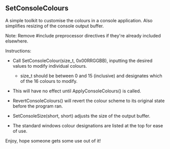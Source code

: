 SetConsoleColours
-----------------
A simple toolkit to customise the colours in a console application. Also simplifies resizing of the console output buffer.

Note: Remove #include preprocessor directives if they're already included elsewhere.


Instructions:
 - Call SetConsoleColour(size_t, 0x00RRGGBB), inputting the desired values to modify individual colours.
    - size_t should be between 0 and 15 (inclusive) and designates which of the 16 colours to modify.
 - This will have no effect until ApplyConsoleColours() is called.
 
 - RevertConsoleColours() will revert the colour scheme to its original state before the program ran.
 
 - SetConsoleSize(short, short) adjusts the size of the output buffer.
 
 - The standard windows colour designations are listed at the top for ease of use.
 
 
 Enjoy, hope someone gets some use out of it!
